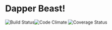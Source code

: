 # Dapper Beast!
![Build Status](https://codeship.com/projects/1cb65e00-0730-0133-d962-4a75502ac36c/status?branch=master)![Code Climate](https://codeclimate.com/github/kellyteresa/dapper-beast.png) ![Coverage Status](https://coveralls.io/repos/kellyteresa/dapper-beast/badge.png)
